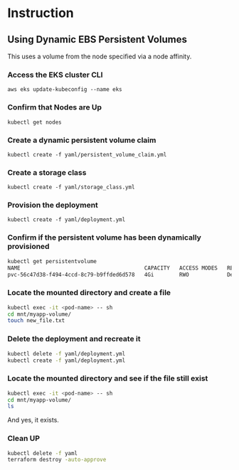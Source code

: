 # Instruction

## Using Dynamic EBS Persistent Volumes

This uses a volume from the node specified via a node affinity.

### Access the EKS cluster CLI

`aws eks update-kubeconfig --name eks`

### Confirm that Nodes are Up

`kubectl get nodes`

### Create a dynamic persistent volume claim

`kubectl create -f yaml/persistent_volume_claim.yml`

### Create a storage class

`kubectl create -f yaml/storage_class.yml`

### Provision the deployment

`kubectl create -f yaml/deployment.yml`

### Confirm if the persistent volume has been dynamically provisioned

```bash
kubectl get persistentvolume                                                                                                     
NAME                                       CAPACITY   ACCESS MODES   RECLAIM POLICY   STATUS   CLAIM               STORAGECLASS   VOLUMEATTRIBUTESCLASS   REASON   AGE
pvc-56c47d38-f494-4ccd-8c79-b9ffded6d578   4Gi        RWO            Delete           Bound    default/myapp-pvc   ebs-storage    <unset>                          15s
```

### Locate the mounted directory and create a file

```bash
kubectl exec -it <pod-name> -- sh
cd mnt/myapp-volume/
touch new_file.txt
```

### Delete the deployment and recreate it

```bash
kubectl delete -f yaml/deployment.yml
kubectl create -f yaml/deployment.yml
```

### Locate the mounted directory and see if the file still exist

```bash
kubectl exec -it <pod-name> -- sh
cd mnt/myapp-volume/
ls
```

And yes, it exists.

### Clean UP

```bash
kubectl delete -f yaml
terraform destroy -auto-approve
```
